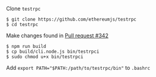 Clone `testrpc`

    $ git clone https://github.com/ethereumjs/testrpc
    $ cd testrpc

Make changes found in [Pull request #342](https://github.com/ethereumjs/testrpc/pull/342)

    $ npm run build
    $ cp build/cli.node.js bin/testrpci
    $ sudo chmod u+x bin/testrpci

Add `export PATH="$PATH:/path/to/testrpc/bin"` to `.bashrc`
